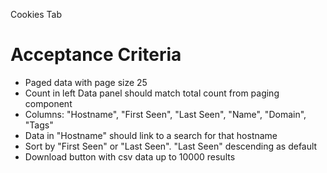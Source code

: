 Cookies Tab

Acceptance Criteria
===================

* Paged data with page size 25
* Count in left Data panel should match total count from paging component
* Columns: "Hostname", "First Seen", "Last Seen", "Name", "Domain", "Tags"
* Data in "Hostname" should link to a search for that hostname
* Sort by "First Seen" or "Last Seen". "Last Seen" descending as default
* Download button with csv data up to 10000 results
